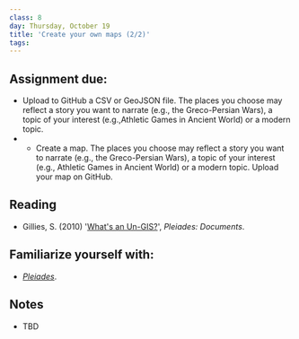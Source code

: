 ```yaml
---
class: 8
day: Thursday, October 19
title: 'Create your own maps (2/2)'
tags: 
---
```


## Assignment due: 
- Upload to GitHub a CSV or GeoJSON file. The places you choose may reflect a story you want to narrate (e.g., the Greco-Persian Wars), a topic of your interest (e.g.,Athletic Games in Ancient World) or a modern topic.
- - Create a map. The places you choose may reflect a story you want to narrate (e.g., the Greco-Persian Wars), a topic of your interest (e.g., Athletic Games in Ancient World) or a modern topic. Upload your map on GitHub.

## Reading 
- Gillies, S. (2010) '[What's an Un-GIS?](https://pleiades.stoa.org/docs/papers-and-presentations/whats-an-un-gis)', _Pleiades: Documents_.

## Familiarize yourself with: 
- [_Pleiades_](https://pleiades.stoa.org/). 

## Notes 
- TBD